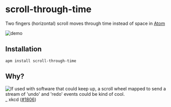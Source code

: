 # scroll-through-time

Two fingers (horizontal) scroll moves through time instead of space in [Atom](https://atom.io/)

![demo](https://github.com/mathieudutour/scroll-through-time/raw/master/screencast.gif)

## Installation

```
apm install scroll-through-time
```

## Why?
![If used with software that could keep up, a scroll wheel mapped to send a stream of 'undo' and 'redo' events could be kind of cool.](https://imgs.xkcd.com/comics/borrow_your_laptop.png)
_ xkcd ([#1806](https://xkcd.com/1806/))
